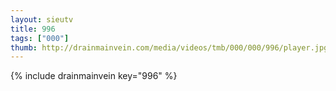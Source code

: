 ```yaml
--- 
layout: sieutv
title: 996
tags: ["000"]
thumb: http://drainmainvein.com/media/videos/tmb/000/000/996/player.jpg
---
```

{% include drainmainvein key="996" %} 
